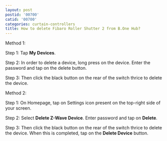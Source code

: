 ```yaml
---
layout: post
postid: '00700'
catid: '00700'
categories: curtain-controllers
title: How to delete Fibaro Roller Shutter 2 from B.One Hub?
---
```


Method 1:

Step 1: Tap **My Devices**.

Step 2: In order to delete a device, long press on the device. Enter the password and tap on the delete button.

Step 3: Then click the black button on the rear of the switch thrice to delete the device.

Method 2:

Step 1: On Homepage, tap on Settings icon present on the top-right side of your screen.

Step 2: Select **Delete Z-Wave Device**. Enter password and tap on **Delete**.

Step 3: Then click the black button on the rear of the switch thrice to delete the device. When this is completed, tap on the **Delete Device** button.